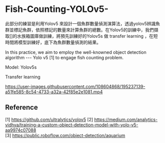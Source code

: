 # Fish-Counting-YOLOv5-

此部分的練習是利用Yolov5 來設計一個魚群數量偵測演算法，透過yolov5辨識魚群並標記魚群，依照標記的數量來計算魚群的總數。在Yolov5的訓練中，我們擷取[]的水族箱圖庫做訓練，將預先訓練好的Yolov5s 做 transfer learning ，在短時間將模型訓練好，底下為魚群數量偵測的結果。

In this practice, we aim to employ the well-knowned object detection algorithm --- Yolo v5 [1] to engage fish counting problem.

Model: Yolov5s

Transfer learning

https://user-images.githubusercontent.com/108604868/195237139-a51fe585-8c54-4733-a32a-42f85e2e1081.mp4



## Reference 
[1] https://github.com/ultralytics/yolov5
[2] https://medium.com/analytics-vidhya/training-a-custom-object-detection-model-with-yolo-v5-aa9974c07088  
[3] https://public.roboflow.com/object-detection/aquarium
